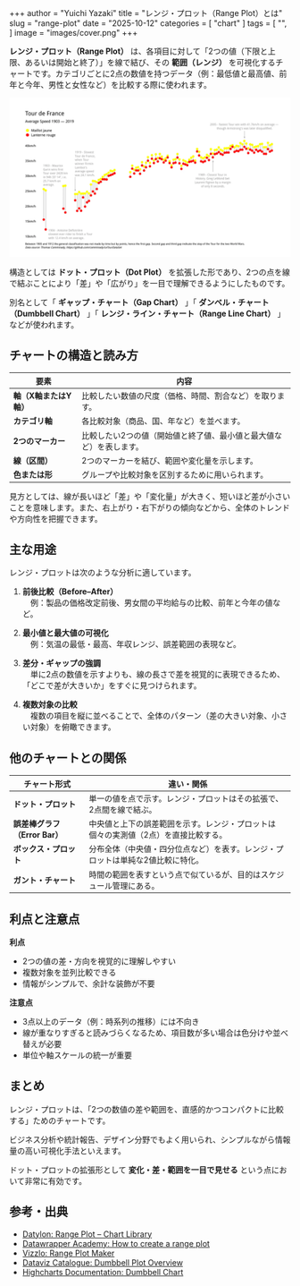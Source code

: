 +++
author = "Yuichi Yazaki"
title = "レンジ・プロット（Range Plot）とは"
slug = "range-plot"
date = "2025-10-12"
categories = [
    "chart"
]
tags = [
    "",
]
image = "images/cover.png"
+++

**レンジ・プロット（Range Plot）** は、各項目に対して「2つの値（下限と上限、あるいは開始と終了）」を線で結び、その **範囲（レンジ）** を可視化するチャートです。カテゴリごとに2点の数値を持つデータ（例：最低値と最高値、前年と今年、男性と女性など）を比較する際に使われます。

<!--more-->


![](images/mainvisual.png)

構造としては **ドット・プロット（Dot Plot）** を拡張した形であり、2つの点を線で結ぶことにより「差」や「広がり」を一目で理解できるようにしたものです。

別名として「 **ギャップ・チャート（Gap Chart）** 」「 **ダンベル・チャート（Dumbbell Chart）** 」「 **レンジ・ライン・チャート（Range Line Chart）** 」などが使われます。



## チャートの構造と読み方

| 要素 | 内容 |
|------|------|
| **軸（X軸またはY軸）** | 比較したい数値の尺度（価格、時間、割合など）を取ります。 |
| **カテゴリ軸** | 各比較対象（商品、国、年など）を並べます。 |
| **2つのマーカー** | 比較したい2つの値（開始値と終了値、最小値と最大値など）を表します。 |
| **線（区間）** | 2つのマーカーを結び、範囲や変化量を示します。 |
| **色または形** | グループや比較対象を区別するために用いられます。 |

見方としては、線が長いほど「差」や「変化量」が大きく、短いほど差が小さいことを意味します。また、右上がり・右下がりの傾向などから、全体のトレンドや方向性を把握できます。



## 主な用途

レンジ・プロットは次のような分析に適しています。

1. **前後比較（Before–After）**  
　例：製品の価格改定前後、男女間の平均給与の比較、前年と今年の値など。

2. **最小値と最大値の可視化**  
　例：気温の最低・最高、年収レンジ、誤差範囲の表現など。

3. **差分・ギャップの強調**  
　単に2点の数値を示すよりも、線の長さで差を視覚的に表現できるため、「どこで差が大きいか」をすぐに見つけられます。

4. **複数対象の比較**  
　複数の項目を縦に並べることで、全体のパターン（差の大きい対象、小さい対象）を俯瞰できます。



## 他のチャートとの関係

| チャート形式 | 違い・関係 |
|---------------|------------|
| **ドット・プロット** | 単一の値を点で示す。レンジ・プロットはその拡張で、2点間を線で結ぶ。 |
| **誤差棒グラフ（Error Bar）** | 中央値と上下の誤差範囲を示す。レンジ・プロットは個々の実測値（2点）を直接比較する。 |
| **ボックス・プロット** | 分布全体（中央値・四分位点など）を表す。レンジ・プロットは単純な2値比較に特化。 |
| **ガント・チャート** | 時間の範囲を表すという点で似ているが、目的はスケジュール管理にある。 |



## 利点と注意点

**利点**
- 2つの値の差・方向を視覚的に理解しやすい  
- 複数対象を並列比較できる  
- 情報がシンプルで、余計な装飾が不要

**注意点**
- 3点以上のデータ（例：時系列の推移）には不向き  
- 線が重なりすぎると読みづらくなるため、項目数が多い場合は色分けや並べ替えが必要  
- 単位や軸スケールの統一が重要



## まとめ

レンジ・プロットは、「2つの数値の差や範囲を、直感的かつコンパクトに比較する」ためのチャートです。

ビジネス分析や統計報告、デザイン分野でもよく用いられ、シンプルながら情報量の高い可視化手法といえます。

ドット・プロットの拡張形として **変化・差・範囲を一目で見せる** という点において非常に有効です。



## 参考・出典

- [Datylon: Range Plot – Chart Library](https://www.datylon.com/resources/chart-library/range-plot)
- [Datawrapper Academy: How to create a range plot](https://academy.datawrapper.de/article/111-how-to-create-a-range-plot)
- [Vizzlo: Range Plot Maker](https://vizzlo.com/create/range-plot)
- [Dataviz Catalogue: Dumbbell Plot Overview](https://datavizcatalogue.com/blog/chart-snapshot-dumbbell-plot/)
- [Highcharts Documentation: Dumbbell Chart](https://www.highcharts.com/docs/chart-and-series-types/dumbbell-series)

